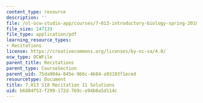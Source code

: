 ```yaml
---
content_type: resource
description: ''
file: /ol-ocw-studio-app/courses/7-013-introductory-biology-spring-2018/b6884f53f299172d769ce94b0a5d114c_MIT7_013s18R11S.pdf
file_size: 147133
file_type: application/pdf
learning_resource_types:
- Recitations
license: https://creativecommons.org/licenses/by-nc-sa/4.0/
ocw_type: OCWFile
parent_title: Recitations
parent_type: CourseSection
parent_uid: 75da904a-845e-966c-4b84-a93193f1eced
resourcetype: Document
title: 7.013 S18 Recitation 11 Solutions
uid: b6884f53-f299-172d-769c-e94b0a5d114c
---
```

